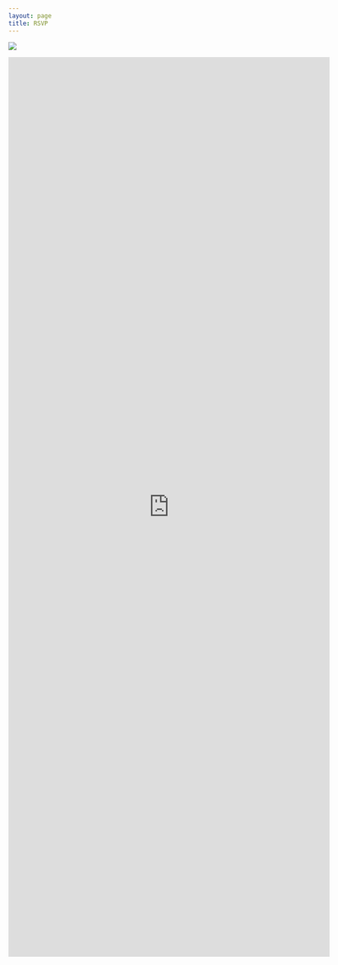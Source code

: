 ```yaml
---
layout: page
title: RSVP
---
```


![](https://sherlock-holm.es/stories/html/pictures/prio-1.png)

<iframe src="https://docs.google.com/forms/d/e/1FAIpQLScw8JR5G1eyI_DU6BqXsRQ5BJt9DBuDoishghqjlx2umRpKbQ/viewform?embedded=true" width="640" height="1790" frameborder="0" marginheight="0" marginwidth="0">Loading…</iframe>
